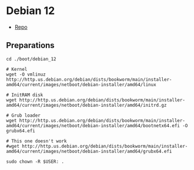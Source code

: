 # Debian 12

- [Repo](http://http.us.debian.org/debian/dists/bookworm/main/installer-amd64/current/images/netboot/debian-installer/amd64)

## Preparations

```console
cd ./boot/debian_12

# Kernel
wget -O vmlinuz http://http.us.debian.org/debian/dists/bookworm/main/installer-amd64/current/images/netboot/debian-installer/amd64/linux

# InitRAM disk
wget http://http.us.debian.org/debian/dists/bookworm/main/installer-amd64/current/images/netboot/debian-installer/amd64/initrd.gz

# Grub loader
wget http://http.us.debian.org/debian/dists/bookworm/main/installer-amd64/current/images/netboot/debian-installer/amd64/bootnetx64.efi -O grubx64.efi

# This one doesn't work
#wget http://http.us.debian.org/debian/dists/bookworm/main/installer-amd64/current/images/netboot/debian-installer/amd64/grubx64.efi

sudo chown -R $USER: .
```
